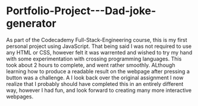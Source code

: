 # Portfolio-Project---Dad-joke-generator

As part of the Codecademy Full-Stack-Engineering course, this is my first personal project using JavaScript. That being said
I was not required to use any HTML or CSS, however felt it was warrented and wished to try my hand with some experimentation
with crossing programming languages.
This took about 2 hours to complete, and went rather smoothly. ALthough learning how to produce a readable result on the webpage
after pressing a button was a challenge.
A I look back over the original assignment I now realize that I probably should have completed this in an entirely different way,
however I had fun, and look forward to creating many more interactive webpages.
